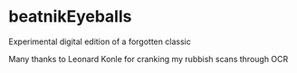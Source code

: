 # beatnikEyeballs
Experimental digital edition of a forgotten classic

Many thanks to Leonard Konle for cranking my rubbish scans through OCR
